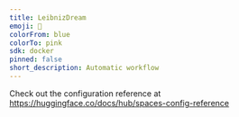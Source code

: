 ```yaml
---
title: LeibnizDream
emoji: 🐠
colorFrom: blue
colorTo: pink
sdk: docker
pinned: false
short_description: Automatic workflow
---
```


Check out the configuration reference at https://huggingface.co/docs/hub/spaces-config-reference
